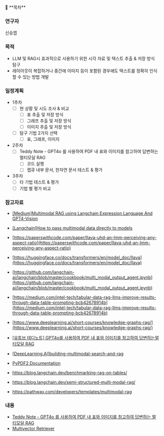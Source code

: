 <aside> 📌 **목차**

</aside>

### 연구자

신승엽

### 목적

- LLM 및 RAG시 효과적으로 사용하기 위한 시각 자료 및 텍스트 추출 & 저장 방식 탐구
- 레이아웃이 복잡하거나 중간에 이미지 등이 포함된 경우에도 텍스트를 정확히 인식할 수 있는 방법 개발

### 일정계획

- 1주차
    - [ ] 현 상황 및 시도 조사 & 비교
        - [ ] 표 추출 및 저장 방식
        - [ ] 그래프 추출 및 저장 방식
        - [ ] 이미지 추출 및 저장 방식
    - [ ] 탐구 기법 2가지 선택
        - [ ] 표, 그래프, 이미지
- 2주차
    - [ ] Teddy Note - GPT4o 를 사용하여 PDF 내 표와 이미지를 참고하여 답변하는 멀티모달 RAG
        - [ ] 코드 실행
        - [ ] 랩큐 내부 문서, 한자연 문서 테스트 & 평가
- 3주차
    - [ ] 타 기법 테스트 & 평가
    - [ ] 기법 별 평가 비교

### 참고자료

- [[Medium]Multimodal RAG using Langchain Expression Language And GPT4-Vision](https://medium.aiplanet.com/multimodal-rag-using-langchain-expression-language-and-gpt4-vision-8a94c8b02d21)
- [[Langchain]How to pass multimodal data directly to models](https://python.langchain.com/v0.2/docs/how_to/multimodal_inputs/)
- [https://paperswithcode.com/paper/llava-uhd-an-lmm-perceiving-any-aspect-ratio](https://paperswithcode.com/paper/llava-uhd-an-lmm-perceiving-any-aspect-ratio)
- [https://huggingface.co/docs/transformers/en/model_doc/llava](https://huggingface.co/docs/transformers/en/model_doc/llava)
- [https://github.com/langchain-ai/langchain/blob/master/cookbook/multi_modal_output_agent.ipynb](https://github.com/langchain-ai/langchain/blob/master/cookbook/multi_modal_output_agent.ipynb)
- [https://medium.com/intel-tech/tabular-data-rag-llms-improve-results-through-data-table-prompting-bcb42678914b](https://medium.com/intel-tech/tabular-data-rag-llms-improve-results-through-data-table-prompting-bcb42678914b)
- [https://www.deeplearning.ai/short-courses/knowledge-graphs-rag/](https://www.deeplearning.ai/short-courses/knowledge-graphs-rag/)

- [\[유튜브 테디노트\] GPT4o를 사용하여 PDF 내 표와 이미지를 참고하여 답변하는멀티모달 RAG](https://youtu.be/U_f4-Br3_Y0?si=Q-cRhXih576BoDcg)
- [[DeepLearning.AI\]building-multimodal-search-and-rag](https://learn.deeplearning.ai/courses/building-multimodal-search-and-rag)
- [PyPDF2 Documentation](https://pypdf2.readthedocs.io/)
- https://blog.langchain.dev/benchmarking-rag-on-tables/
- https://blog.langchain.dev/semi-structured-multi-modal-rag/
- https://pathway.com/developers/templates/multimodal-rag
### 내용

- [Teddy Note - GPT4o 를 사용하여 PDF 내 표와 이미지를 참고하여 답변하는 멀티모달 RAG](Teddy%20Note%20-%20GPT4o%20를%20사용하여%20PDF%20내%20표와%20이미지를%20참고하여%20답변하는%20멀티모달%20RAG)
- [Multivector Retriever](_drafts/DevDay/Multivector%20Retriever.md)
